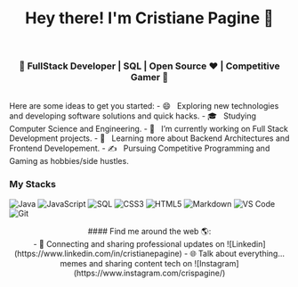 <h1 align="center">Hey there! I'm Cristiane Pagine 👋 </h1></br>
<h3 align="center">🚀 FullStack Developer | SQL  | Open Source ♥ | Competitive Gamer  🚀</h3></br>
Here are some ideas to get you started:
  - 😄 &nbsp; Exploring new technologies and developing software solutions and quick hacks.
  - 🎓 &nbsp; Studying Computer Science and Engineering.
  - 💼 &nbsp; I’m currently working on Full Stack Development projects.
  - 🌱 &nbsp; Learning more about Backend Architectures and Frontend Developement.
  - ✍️ &nbsp; Pursuing Competitive Programming and Gaming as hobbies/side hustles.  


### My Stacks </br>

![Java](https://img.shields.io/badge/-Java-000000?style=for-the-badge&logo=Java&logoColor=007396)
![JavaScript](https://img.shields.io/badge/-JavaScript-000000?style=for-the-badge&logo=javascript)
![SQL](https://img.shields.io/badge/-SQL-000000?style=for-the-badge&logo=MySQL)
![CSS3](https://img.shields.io/badge/-CSS3-000000?style=for-the-badge&logo=CSS3)
![HTML5](https://img.shields.io/badge/-HTML5-000000?style=for-the-badge&logo=HTML5)
![Markdown](http://img.shields.io/badge/-Markdown-000000?style=for-the-badge&logo=Markdown&logoColor=magenta)
![VS Code](http://img.shields.io/badge/-VS%20Code-000000?style=for-the-badge&logo=Visual-studio-code&logoColor=blue)
![Git](http://img.shields.io/badge/-Git-000000?style=for-the-badge&logo=Git)


<p align="center">
  #### Find me around the web 🌎:</br>
- 💼 Connecting and sharing professional updates on ![Linkedin](https://www.linkedin.com/in/cristianepagine)
- 🌐 Talk about everything... memes and sharing content tech on ![Instagram](https://www.instagram.com/crispagine/)
</p>
